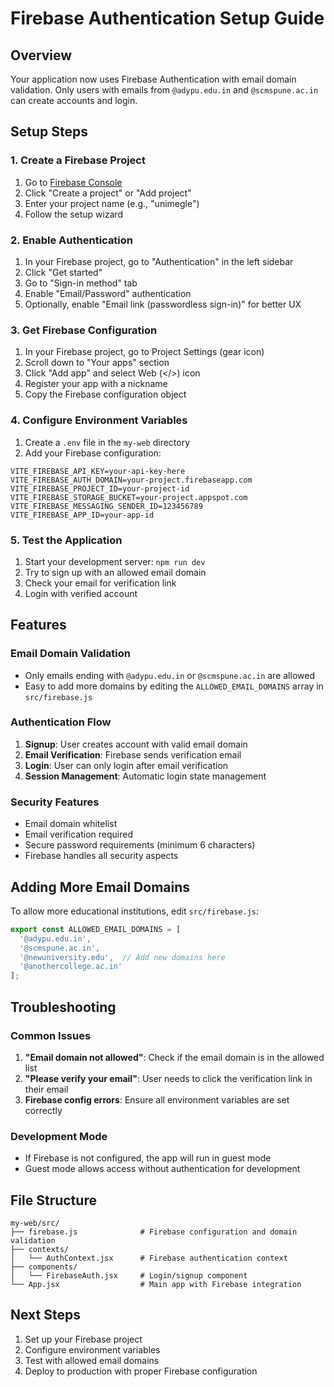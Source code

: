 # Firebase Authentication Setup Guide

## Overview
Your application now uses Firebase Authentication with email domain validation. Only users with emails from `@adypu.edu.in` and `@scmspune.ac.in` can create accounts and login.

## Setup Steps

### 1. Create a Firebase Project
1. Go to [Firebase Console](https://console.firebase.google.com/)
2. Click "Create a project" or "Add project"
3. Enter your project name (e.g., "unimegle")
4. Follow the setup wizard

### 2. Enable Authentication
1. In your Firebase project, go to "Authentication" in the left sidebar
2. Click "Get started"
3. Go to "Sign-in method" tab
4. Enable "Email/Password" authentication
5. Optionally, enable "Email link (passwordless sign-in)" for better UX

### 3. Get Firebase Configuration
1. In your Firebase project, go to Project Settings (gear icon)
2. Scroll down to "Your apps" section
3. Click "Add app" and select Web (</>) icon
4. Register your app with a nickname
5. Copy the Firebase configuration object

### 4. Configure Environment Variables
1. Create a `.env` file in the `my-web` directory
2. Add your Firebase configuration:

```env
VITE_FIREBASE_API_KEY=your-api-key-here
VITE_FIREBASE_AUTH_DOMAIN=your-project.firebaseapp.com
VITE_FIREBASE_PROJECT_ID=your-project-id
VITE_FIREBASE_STORAGE_BUCKET=your-project.appspot.com
VITE_FIREBASE_MESSAGING_SENDER_ID=123456789
VITE_FIREBASE_APP_ID=your-app-id
```

### 5. Test the Application
1. Start your development server: `npm run dev`
2. Try to sign up with an allowed email domain
3. Check your email for verification link
4. Login with verified account

## Features

### Email Domain Validation
- Only emails ending with `@adypu.edu.in` or `@scmspune.ac.in` are allowed
- Easy to add more domains by editing the `ALLOWED_EMAIL_DOMAINS` array in `src/firebase.js`

### Authentication Flow
1. **Signup**: User creates account with valid email domain
2. **Email Verification**: Firebase sends verification email
3. **Login**: User can only login after email verification
4. **Session Management**: Automatic login state management

### Security Features
- Email domain whitelist
- Email verification required
- Secure password requirements (minimum 6 characters)
- Firebase handles all security aspects

## Adding More Email Domains

To allow more educational institutions, edit `src/firebase.js`:

```javascript
export const ALLOWED_EMAIL_DOMAINS = [
  '@adypu.edu.in',
  '@scmspune.ac.in',
  '@newuniversity.edu',  // Add new domains here
  '@anothercollege.ac.in'
];
```

## Troubleshooting

### Common Issues
1. **"Email domain not allowed"**: Check if the email domain is in the allowed list
2. **"Please verify your email"**: User needs to click the verification link in their email
3. **Firebase config errors**: Ensure all environment variables are set correctly

### Development Mode
- If Firebase is not configured, the app will run in guest mode
- Guest mode allows access without authentication for development

## File Structure
```
my-web/src/
├── firebase.js              # Firebase configuration and domain validation
├── contexts/
│   └── AuthContext.jsx      # Firebase authentication context
├── components/
│   └── FirebaseAuth.jsx     # Login/signup component
└── App.jsx                  # Main app with Firebase integration
```

## Next Steps
1. Set up your Firebase project
2. Configure environment variables
3. Test with allowed email domains
4. Deploy to production with proper Firebase configuration


